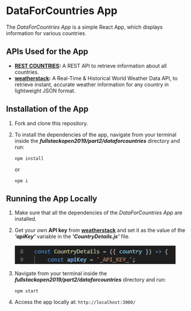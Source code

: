 # DataForCountries App

The *DataForCountries App* is a simple React App, which displays information for various countries.

## APIs Used for the App

- [**REST COUNTRIES**](https://restcountries.eu)**:** A REST API to retrieve information about all countries.
- [**weatherstack**](https://weatherstack.com/)**:** A Real-Time & Historical World Weather Data API, to retrieve instant, accurate weather information for any country in lightweight JSON format.

## Installation of the App

1. Fork and clone this repository.

2. To install the dependencies of the app, navigate from your terminal inside the ***fullstackopen2019/part2/dataforcountries*** directory and run:

    ```
    npm install
    ````

    or

    ```
    npm i
    ````

## Running the App Locally

1. Make sure that all the dependencies of the *DataForCountries App* are installed.

2. Get your own **API key** from [**weatherstack**](https://weatherstack.com/) and set it as the value of the ***'apiKey'*** variable in the ***'CountryDetails.js'*** file.<br/><br/>
     <img src="https://raw.githubusercontent.com/katerina-tziala/fullstackopen2019/master/documentation_images/dataforcountries_apiKey.png" alt="code snippet in CountryDetails component" width="auto" height="50">

3. Navigate from your terminal inside the ***fullstackopen2019/part2/dataforcountries*** directory and run:

    ```
    npm start
    ````

4. Access the app locally at: ```http://localhost:3000/```

